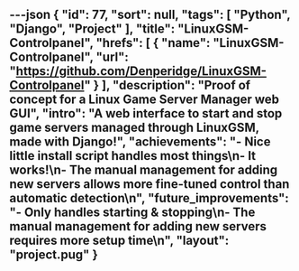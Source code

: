 ---json
{
  "id": 77,
  "sort": null,
  "tags": [
    "Python",
    "Django",
    "Project"
  ],
  "title": "LinuxGSM-Controlpanel",
  "hrefs": [
    {
      "name": "LinuxGSM-Controlpanel",
      "url": "https://github.com/Denperidge/LinuxGSM-Controlpanel"
    }
  ],
  "description": "Proof of concept for a Linux Game Server Manager web GUI",
  "intro": "A web interface to start and stop game servers managed through LinuxGSM, made with Django!",
  "achievements": "- Nice little install script handles most things\n- It works!\n- The manual management for adding new servers allows more fine-tuned control than automatic detection\n",
  "future_improvements": "- Only handles starting & stopping\n- The manual management for adding new servers requires more setup time\n",
  "layout": "project.pug"
}
---